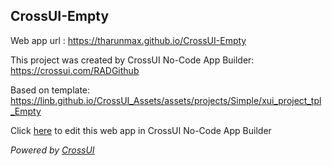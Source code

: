 ## CrossUI-Empty
Web app url : https://tharunmax.github.io/CrossUI-Empty

This project was created by CrossUI No-Code App Builder: https://crossui.com/RADGithub

Based on template: https://linb.github.io/CrossUI_Assets/assets/projects/Simple/xui_project_tpl_Empty

Click [here](https://crossui.com/RADGithub/#!from=github&owner=tharunmax&repo=CrossUI-Empty) to edit this web app in CrossUI No-Code App Builder

<i>Powered by [CrossUI](https://crossui.com)</i>
